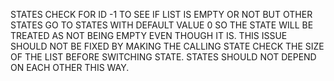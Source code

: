 STATES CHECK FOR ID -1 TO SEE IF LIST IS EMPTY OR NOT BUT OTHER STATES GO TO STATES WITH DEFAULT VALUE 0 SO THE STATE WILL BE TREATED AS NOT BEING EMPTY EVEN THOUGH IT IS. THIS ISSUE SHOULD NOT BE FIXED BY MAKING THE CALLING STATE CHECK THE SIZE OF THE LIST BEFORE SWITCHING STATE. STATES SHOULD NOT DEPEND ON EACH OTHER THIS WAY.